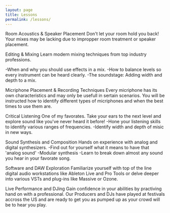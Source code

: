 ```yaml
---
layout: page
title: Lessons
permalink: /lessons/
---
```


Room Acoustics & Speaker Placement
Don't let your room hold you back! Your mixes may be lacking due to impropper room treatment or speaker placement.

Editing & Mixing
Learn modern mixing techniques from top industry professions. 

-When and why you should use effects in a mix. 
-How to balance levels so every instrument can be heard clearly.
-The soundstage: Adding width and depth to a mix.

Micriphone Placement & Recording Techniques
Every micriphone has its own characteristics and may only be usefull in sertain scenarios. You will be instructed how to identify different types of micriphones and when the best times to use them are.


Critical Listening
One of my favorates. Take your ears to the next level and explore sound like you've never heard it before! 
-Hone your listening skills to identify various ranges of frequencies.
-Identify width and depth of misic in new ways.

Sound Synthesis and Composition
Hands on experience with analog and digital synthesizers.
-Find out for yourself what it means to have that 'analog sound'
-Modular synthesis
-Learn to break down almost any sound you hear in your favorate song.

Software and DAW Exploration
Familiarize yourself with top of the line digital audio workstations like Ableton Live and Pro Tools or delve deeper into various VSTs and plug-ins like Massive or Ozone.

Live Performance and DJing
Gain confidence in your abilities by practiving hand on with a professional. Our Producers and DJs have played at festivals accross the US and are ready to get you as pumped up as your crowd will be to hear you play.